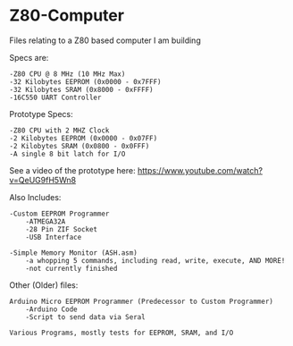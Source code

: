 # Z80-Computer

Files relating to a Z80 based computer I am building

Specs are:

	-Z80 CPU @ 8 MHz (10 MHz Max)
	-32 Kilobytes EEPROM (0x0000 - 0x7FFF)
	-32 Kilobytes SRAM (0x8000 - 0xFFFF)
	-16C550 UART Controller
	
Prototype Specs:

	-Z80 CPU with 2 MHZ Clock
	-2 Kilobytes EEPROM (0x0000 - 0x07FF)
	-2 Kilobytes SRAM (0x0800 - 0x0FFF)
	-A single 8 bit latch for I/O

See a video of the prototype here:
https://www.youtube.com/watch?v=QeUG9fH5Wn8

Also Includes:

	-Custom EEPROM Programmer
		-ATMEGA32A
		-28 Pin ZIF Socket
		-USB Interface
		
	-Simple Memory Monitor (ASH.asm)
		-a whopping 5 commands, including read, write, execute, AND MORE!
		-not currently finished

Other (Older) files:

	Arduino Micro EEPROM Programmer (Predecessor to Custom Programmer)
		-Arduino Code
		-Script to send data via Seral
	
	Various Programs, mostly tests for EEPROM, SRAM, and I/O
